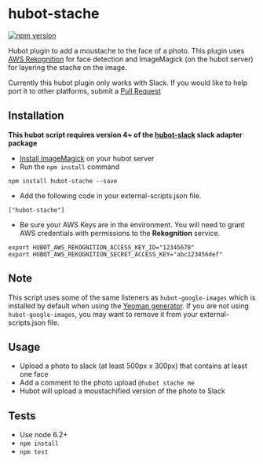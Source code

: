 hubot-stache
================
[![npm version](https://badge.fury.io/js/hubot-stache.svg)](https://badge.fury.io/js/hubot-stache)

Hubot plugin to add a moustache to the face of a photo. This plugin uses [AWS Rekognition](https://aws.amazon.com/rekognition/) for face detection and ImageMagick (on the hubot server) for layering the stache on the image.

Currently this hubot plugin only works with Slack. If you would like to help port it to other platforms, submit a [Pull Request](https://github.com/neufeldtech/hubot-stache/pulls/)

## Installation
**This hubot script requires version 4+ of the [hubot-slack](https://github.com/slackhq/hubot-slack) slack adapter package**
* [Install ImageMagick](https://www.imagemagick.org/script/download.php) on your hubot server
* Run the ```npm install``` command

```
npm install hubot-stache --save
```

* Add the following code in your external-scripts.json file.

```
["hubot-stache"]
```

* Be sure your AWS Keys are in the environment. You will need to grant AWS credentials with permissions to the **Rekognition** service.

```
export HUBOT_AWS_REKOGNITION_ACCESS_KEY_ID="12345678"
export HUBOT_AWS_REKOGNITION_SECRET_ACCESS_KEY="abc123456def"
```

## Note
This script uses some of the same listeners as ```hubot-google-images``` which is installed by default when using the [Yeoman generator](https://github.com/github/generator-hubot/blob/883d42092701634720df52451d70977b215f1f3c/generators/app/index.js). If you are not using ```hubot-google-images```, you may want to remove it from your external-scripts.json file.

## Usage
- Upload a photo to slack (at least 500px x 300px) that contains at least one face
- Add a comment to the photo upload ```@hubot stache me```
- Hubot will upload a moustachified version of the photo to Slack

## Tests
- Use node 6.2+
- ```npm install```
- ```npm test```
